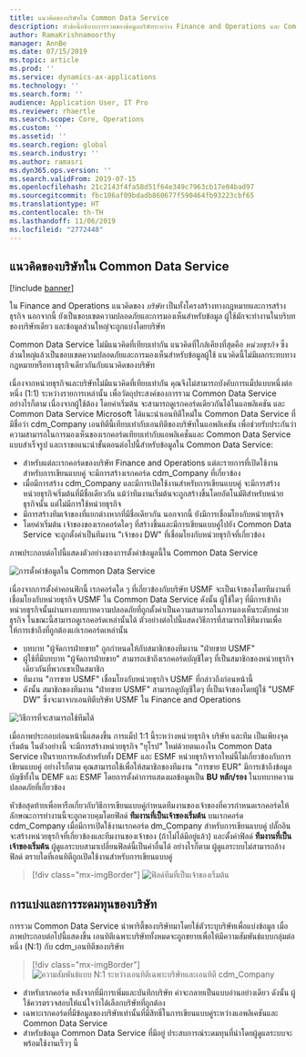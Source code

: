 ```yaml
---
title: แนวคิดของบริษัทใน Common Data Service
description: หัวข้อนี้อธิบายการรวมของข้อมูลบริษัทระหว่าง Finance and Operations และ Common Data Service
author: RamaKrishnamoorthy
manager: AnnBe
ms.date: 07/15/2019
ms.topic: article
ms.prod: ''
ms.service: dynamics-ax-applications
ms.technology: ''
ms.search.form: ''
audience: Application User, IT Pro
ms.reviewer: rhaertle
ms.search.scope: Core, Operations
ms.custom: ''
ms.assetid: ''
ms.search.region: global
ms.search.industry: ''
ms.author: ramasri
ms.dyn365.ops.version: ''
ms.search.validFrom: 2019-07-15
ms.openlocfilehash: 21c2143f4fa58d51f64e349c7963cb17e04bad97
ms.sourcegitcommit: fbc106af09bdadb860677f590464fb93223cbf65
ms.translationtype: HT
ms.contentlocale: th-TH
ms.lasthandoff: 11/06/2019
ms.locfileid: "2772448"
---
```

## <a name="company-concept-in-common-data-service"></a>แนวคิดของบริษัทใน Common Data Service

[!include [banner](../includes/banner.md)]

ใน Finance and Operations แนวคิดของ *บริษัท* เป็นทั้งโครงสร้างทางกฎหมายและการสร้างธุรกิจ นอกจากนี้ ยังเป็นขอบเขตความปลอดภัยและการมองเห็นสำหรับข้อมูล ผู้ใช้มักจะทำงานในบริบทของบริษัทเดียว และข้อมูลส่วนใหญ่จะถูกแบ่งโดยบริษัท

Common Data Service ไม่มีแนวคิดที่เทียบเท่ากัน แนวคิดที่ใกล้เคียงที่สุดคือ *หน่วยธุรกิจ* ซึ่งส่วนใหญ่แล้วเป็นขอบเขตความปลอดภัยและการมองเห็นสำหรับข้อมูลผู้ใช้ แนวคิดนี้ไม่มีผลกระทบทางกฎหมายหรือทางธุรกิจเดียวกันกับแนวคิดของบริษัท

เนื่องจากหน่วยธุรกิจและบริษัทไม่มีแนวคิดที่เทียบเท่ากัน คุณจึงไม่สามารถบังคับการแม็ปแบบหนึ่งต่อหนึ่ง (1:1) ระหว่างรายการเหล่านั้น เพื่อวัตถุประสงค์ของการรวม Common Data Service อย่างไรก็ตาม เนื่องจากผู้ใช้ต้อง โดยค่าเริ่มต้น จะสามารถดูเรกคอร์ดเดียวกันได้ในแอพลิเคชัน และ Common Data Service Microsoft ได้แนะนำเอนทิตีใหม่ใน Common Data Service ที่มีชื่อว่า cdm\_Company เอนทิตีนี้เทียบเท่ากับเอนทิตีของบริษัทในแอพลิเคชัน เพื่อช่วยรับประกันว่าความสามารถในการมองเห็นของเรกคอร์ดเทียบเท่ากับแอพลิเคชั่นและ Common Data Service แบบสำเร็จรูป และเราขอแนะนำขั้นตอนต่อไปนี้สำหรับข้อมูลใน Common Data Service:

+ สำหรับแต่ละเรกคอร์ดของบริษัท Finance and Operations แต่ละรายการที่เปิดใช้งานสำหรับการเขียนแบบคู่ จะมีการสร้างเรกคอร์ด cdm\_Company ที่เกี่ยวข้อง
+ เมื่อมีการสร้าง cdm\_Company และมีการเปิดใช้งานสำหรับการเขียนแบบคู่ จะมีการสร้างหน่วยธุรกิจเริ่มต้นที่มีชื่อเดียวกัน แม้ว่าทีมงานเริ่มต้นจะถูกสร้างขึ้นโดยอัตโนมัติสำหรับหน่วยธุรกิจนั้น แต่ไม่มีการใช้หน่วยธุรกิจ
+ มีการสร้างทีมเจ้าของที่แยกต่างหากที่มีชื่อเดียวกัน นอกจากนี้ ยังมีการเชื่อมโยงกับหน่วยธุรกิจ
+ โดยค่าเริ่มต้น เจ้าของของเรกคอร์ดใดๆ ที่สร้างขึ้นและมีการเขียนแบบคู่ไปยัง Common Data Service จะถูกตั้งค่าเป็นทีมงาน "เจ้าของ DW" ที่เชื่อมโยงกับหน่วยธุรกิจที่เกี่ยวข้อง

ภาพประกอบต่อไปนี้แสดงตัวอย่างของการตั้งค่าข้อมูลนี้ใน Common Data Service

![การตั้งค่าข้อมูลใน Common Data Service](media/dual-write-company-1.png)

เนื่องจากการตั้งค่าคอนฟิกนี้ เรกคอร์ดใด ๆ ที่เกี่ยวข้องกับบริษัท USMF จะเป็นเจ้าของโดยทีมงานที่เชื่อมโยงกับหน่วยธุรกิจ USMF ใน Common Data Service ดังนั้น ผู้ใช้ใดๆ ที่มีการเข้าถึงหน่วยธุรกิจนั้นผ่านทางบทบาทความปลอดภัยที่ถูกตั้งค่าเป็นความสามารถในการมองเห็นระดับหน่วยธุรกิจ ในขณะนี้สามารถดูเรกคอร์ดเหล่านั้นได้ ตัวอย่างต่อไปนี้แสดงวิธีการที่สามารถใช้ทีมงานเพื่อให้การเข้าถึงที่ถูกต้องแก่เรกคอร์ดเหล่านั้น

+ บทบาท "ผู้จัดการฝ่ายขาย" ถูกกำหนดให้กับสมาชิกของทีมงาน "ฝ่ายขาย USMF"
+ ผู้ใช้ที่มีบทบาท "ผู้จัดการฝ่ายขาย" สามารถเข้าถึงเรกคอร์ดบัญชีใดๆ ที่เป็นสมาชิกของหน่วยธุรกิจเดียวกันที่พวกเขาเป็นสมาชิก
+ ทีมงาน "การขาย USMF" เชื่อมโยงกับหน่วยธุรกิจ USMF ที่กล่าวถึงก่อนหน้านี้
+ ดังนั้น สมาชิกของทีมงาน "ฝ่ายขาย USMF" สามารถดูบัญชีใดๆ ที่เป็นเจ้าของโดยผู้ใช้ "USMF DW" ซึ่งจะมาจากเอนทิตีบริษัท USMF ใน Finance and Operations

![วิธีการที่จะสามารถใช้ทีมได้](media/dual-write-company-2.png)

เมื่อภาพประกอบก่อนหน้านี้แสดงขึ้น การแม็ป 1:1 นี้ระหว่างหน่วยธุรกิจ บริษัท และทีม เป็นเพียงจุดเริ่มต้น ในตัวอย่างนี้ จะมีการสร้างหน่วยธุรกิจ "ยุโรป" ใหม่ด้วยตนเองใน Common Data Service เป็นรายการหลักสำหรับทั้ง DEMF และ ESMF หน่วยธุรกิจรากใหม่นี้ไม่เกี่ยวข้องกับการเขียนแบบคู่ อย่างไรก็ตาม คุณสามารถใช้เพื่อให้สมาชิกของทีมงาน "การขาย EUR" มีการเข้าถึงข้อมูลบัญชีทั้งใน DEMF และ ESMF โดยการตั้งค่าการแสดงผลข้อมูลเป็น **BU หลัก/รอง** ในบทบาทความปลอดภัยที่เกี่ยวข้อง

หัวข้อสุดท้ายเพื่อหารือเกี่ยวกับวิธีการเขียนแบบคู่กำหนดทีมงานของเจ้าของที่ควรกำหนดเรกคอร์ดให้ ลักษณะการทำงานนี้จะถูกควบคุมโดยฟิลด์ **ทีมงานที่เป็นเจ้าของเริ่มต้น** บนเรกคอร์ด cdm\_Company เมื่อมีการเปิดใช้งานเรกคอร์ด dm\_Company สำหรับการเขียนแบบคู่ ปลั๊กอินจะสร้างหน่วยธุรกิจที่เกี่ยวข้องและทีมงานของเจ้าของ (ถ้าไม่ได้มีอยู่แล้ว) และตั้งค่าฟิลด์ **ทีมงานที่เป็นเจ้าของเริ่มต้น** ผู้ดูแลระบบสามาเปลี่ยนฟิลด์นี้เป็นค่าอื่นได้ อย่างไรก็ตาม ผู้ดูแลระบบไม่สามารถล้างฟิลด์ ตราบใดที่เอนทิตีถูกเปิดใช้งานสำหรับการเขียนแบบคู่

> [!div class="mx-imgBorder"]
![ฟิลด์ทีมที่เป็นเจ้าของเริ่มต้น](media/dual-write-default-owning-team.jpg)

## <a name="company-striping-and-bootstrapping"></a>การแบ่งและการระดมทุนของบริษัท

การรวม Common Data Service นำพาริตี้ของบริษัทมาโดยใช้ตัวระบุบริษัทเพื่อแบ่งข้อมูล เมื่อภาพประกอบต่อไปนี้แสดงขึ้น เอนทิตีเฉพาะบริษัททั้งหมดจะถูกขยายเพื่อให้มีความสัมพันธ์แบบกลุ่มต่อหนึ่ง (N:1) กับ cdm\_เอนทิตีของบริษัท

> [!div class="mx-imgBorder"]
![ความสัมพันธ์แบบ N:1 ระหว่างเอนทิตีเฉพาะบริษัทและเอนทิตี cdm_Company](media/dual-write-bootstrapping.png)

+ สำหรับเรกคอร์ด หลังจากที่มีการเพิ่มและบันทึกบริษัท ค่าจะกลายเป็นแบบอ่านอย่างเดียว ดังนั้น ผู้ใช้ควรตรวจสอบให้แน่ใจว่าได้เลือกบริษัทที่ถูกต้อง
+ เฉพาะเรกคอร์ดที่มีข้อมูลของบริษัทเท่านั้นที่มีสิทธิ์ในการเขียนแบบคู่ระหว่างแอพลิเคชันและ Common Data Service
+ สำหรับข้อมูล Common Data Service ที่มีอยู่ ประสบการณ์ระดมทุนที่นำโดยผู้ดูแลระบบจะพร้อมใช้งานเร็วๆ นี้
